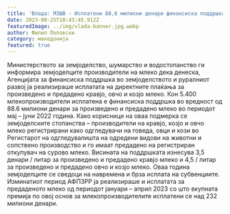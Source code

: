 ```yaml
---
title: 'Влада: МЗШВ - Исплатени 88,6 милиони денари финансиска поддршка кон 5.400 корисници, за произведено и предадено млеко - 25 АВГУСТ 2023'
date: 2023-08-25T18:43:45.912Z
featuredImage: ../img/vlada-banner.jpg.webp
author: Филип Поповски
category: македонија
featured: true
---
```

Министерството за земјоделство, шумарство и водостопанство ги информира земјоделците производители на млеко дека денеска, Агенцијата за финансиска поддршка во земјоделството и руралниот развој ја реализираше исплатата на директните плаќања за произведено и предадено кравјо, овчо и козјо млеко.
Кон 5.400 млекопроизводители исплатена е финансиска поддршка во вредност од 88.6 милиони денари за произведено и предадено млеко во периодот мај – јуни 2022 година.
Како корисници на оваа подмерка се земјоделските стопанства – производители на кравјо, козјо и овчо млеко регистрирани како одгледувачи на говеда, овци и кози во Регистарот на одгледувалишта на одредени видови на животни и сопствено производство и го имаат предадено на регистриран откупувач на сурово млеко.
Висината на поддршката изнесува 3,5 денари / литар за произведено и предадено кравјо млеко и 4,5 / литар за произведено и предадено овчо и козјо млеко.
Оваа година земјоделците се сведоци на навремена и брза исплата на субвенциите. Изминатиот период АФПЗРР ја реализираше и исплатата за предаденото млеко од периодот јануари – април 2023 со што вкупната премија по овој основ за млекопроизводителите исплатени се над 232 милиони денари.
 
